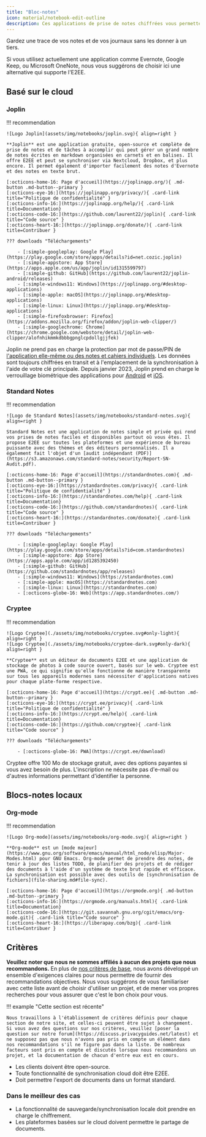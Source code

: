 ```yaml
---
title: "Bloc-notes"
icon: material/notebook-edit-outline
description: Ces applications de prise de notes chiffrées vous permettent de garder une trace de vos notes sans les transmettre à un tiers.
---
```


Gardez une trace de vos notes et de vos journaux sans les donner à un tiers.

Si vous utilisez actuellement une application comme Evernote, Google Keep, ou Microsoft OneNote, nous vous suggérons de choisir ici une alternative qui supporte l'E2EE.

## Basé sur le cloud

### Joplin

!!! recommendation

    ![Logo Joplin](assets/img/notebooks/joplin.svg){ align=right }
    
    **Joplin** est une application gratuite, open-source et complète de prise de notes et de tâches à accomplir qui peut gérer un grand nombre de notes écrites en markdown organisées en carnets et en balises. Il offre E2EE et peut se synchroniser via Nextcloud, Dropbox, et plus encore. Il permet également d'importer facilement des notes d'Evernote et des notes en texte brut.
    
    [:octicons-home-16: Page d'accueil](https://joplinapp.org/){ .md-button .md-button--primary }
    [:octicons-eye-16:](https://joplinapp.org/privacy/){ .card-link title="Politique de confidentialité" }
    [:octicons-info-16:](https://joplinapp.org/help/){ .card-link title=Documentation}
    [:octicons-code-16:](https://github.com/laurent22/joplin){ .card-link title="Code source" }
    [:octicons-heart-16:](https://joplinapp.org/donate/){ .card-link title=Contribuer }
    
    ??? downloads "Téléchargements"
    
        - [:simple-googleplay: Google Play](https://play.google.com/store/apps/details?id=net.cozic.joplin)
        - [:simple-appstore: App Store](https://apps.apple.com/us/app/joplin/id1315599797)
        - [:simple-github: GitHub](https://github.com/laurent22/joplin-android/releases)
        - [:simple-windows11: Windows](https://joplinapp.org/#desktop-applications)
        - [:simple-apple: macOS](https://joplinapp.org/#desktop-applications)
        - [:simple-linux: Linux](https://joplinapp.org/#desktop-applications)
        - [:simple-firefoxbrowser: Firefox](https://addons.mozilla.org/firefox/addon/joplin-web-clipper/)
        - [:simple-googlechrome: Chrome](https://chrome.google.com/webstore/detail/joplin-web-clipper/alofnhikmmkdbbbgpnglcpdollgjjfek)

Joplin ne prend pas en charge la protection par mot de passe/PIN de [l'application elle-même ou des notes et cahiers individuels](https://github.com/laurent22/joplin/issues/289). Les données sont toujours chiffrées en transit et à l'emplacement de la synchronisation à l'aide de votre clé principale. Depuis janvier 2023, Joplin prend en charge le verrouillage biométrique des applications pour [Android](https://joplinapp.org/changelog_android/#android-v2-10-3-https-github-com-laurent22-joplin-releases-tag-android-v2-10-3-pre-release-2023-01-05t11-29-06z) et [iOS](https://joplinapp.org/changelog_ios/#ios-v12-10-2-https-github-com-laurent22-joplin-releases-tag-ios-v12-10-2-2023-01-20t17-41-13z).

### Standard Notes

!!! recommendation

    ![Logo de Standard Notes](assets/img/notebooks/standard-notes.svg){ align=right }
    
    Standard Notes est une application de notes simple et privée qui rend vos prises de notes faciles et disponibles partout où vous êtes. Il propose E2EE sur toutes les plateformes et une expérience de bureau puissante avec des thèmes et des éditeurs personnalisés. Il a également fait l'objet d'un [audit indépendant (PDF)](https://s3.amazonaws.com/standard-notes/security/Report-SN-Audit.pdf).
    
    [:octicons-home-16: Page d'accueil](https://standardnotes.com){ .md-button .md-button--primary }
    [:octicons-eye-16:](https://standardnotes.com/privacy){ .card-link title="Politique de confidentialité" }
    [:octicons-info-16:](https://standardnotes.com/help){ .card-link title=Documentation}
    [:octicons-code-16:](https://github.com/standardnotes){ .card-link title="Code source" }
    [:octicons-heart-16:](https://standardnotes.com/donate){ .card-link title=Contribuer }
    
    ??? downloads "Téléchargements"
    
        - [:simple-googleplay: Google Play](https://play.google.com/store/apps/details?id=com.standardnotes)
        - [:simple-appstore: App Store](https://apps.apple.com/app/id1285392450)
        - [:simple-github: GitHub](https://github.com/standardnotes/app/releases)
        - [:simple-windows11: Windows](https://standardnotes.com)
        - [:simple-apple: macOS](https://standardnotes.com)
        - [:simple-linux: Linux](https://standardnotes.com)
        - [:octicons-globe-16: Web](https://app.standardnotes.com/)

### Cryptee

!!! recommendation

    ![Logo Cryptee](./assets/img/notebooks/cryptee.svg#only-light){ align=right }
    ![Logo Cryptee](./assets/img/notebooks/cryptee-dark.svg#only-dark){ align=right }
    
    **Cryptee** est un éditeur de documents E2EE et une application de stockage de photos à code source ouvert, basés sur le web. Cryptee est une PWA, ce qui signifie qu'elle fonctionne de manière transparente sur tous les appareils modernes sans nécessiter d'applications natives pour chaque plate-forme respective.
    
    [:octicons-home-16: Page d'accueil](https://crypt.ee){ .md-button .md-button--primary }
    [:octicons-eye-16:](https://crypt.ee/privacy){ .card-link title="Politique de confidentialité" }
    [:octicons-info-16:](https://crypt.ee/help){ .card-link title=Documentation}
    [:octicons-code-16:](https://github.com/cryptee){ .card-link title="Code source" }
    
    ??? downloads "Téléchargements"
    
        - [:octicons-globe-16: PWA](https://crypt.ee/download)

Cryptee offre 100 Mo de stockage gratuit, avec des options payantes si vous avez besoin de plus. L'inscription ne nécessite pas d'e-mail ou d'autres informations permettant d'identifier la personne.

## Blocs-notes locaux

### Org-mode

!!! recommendation

    ![Logo Org-mode](assets/img/notebooks/org-mode.svg){ align=right }
    
    **Org-mode** est un [mode majeur](https://www.gnu.org/software/emacs/manual/html_node/elisp/Major-Modes.html) pour GNU Emacs. Org-mode permet de prendre des notes, de tenir à jour des listes TODO, de planifier des projets et de rédiger des documents à l'aide d'un système de texte brut rapide et efficace. La synchronisation est possible avec des outils de [synchronisation de fichiers](file-sharing.md#file-sync).
    
    [:octicons-home-16: Page d'accueil](https://orgmode.org){ .md-button .md-button--primary }
    [:octicons-info-16:](https://orgmode.org/manuals.html){ .card-link title=Documentation}
    [:octicons-code-16:](https://git.savannah.gnu.org/cgit/emacs/org-mode.git){ .card-link title="Code source" }
    [:octicons-heart-16:](https://liberapay.com/bzg){ .card-link title=Contribuer }

## Critères

**Veuillez noter que nous ne sommes affiliés à aucun des projets que nous recommandons.** En plus de [nos critères de base](about/criteria.md), nous avons développé un ensemble d'exigences claires pour nous permettre de fournir des recommandations objectives. Nous vous suggérons de vous familiariser avec cette liste avant de choisir d'utiliser un projet, et de mener vos propres recherches pour vous assurer que c'est le bon choix pour vous.

!!! example "Cette section est récente"

    Nous travaillons à l'établissement de critères définis pour chaque section de notre site, et celles-ci peuvent être sujet à changement. Si vous avez des questions sur nos critères, veuillez [poser la question sur notre forum](https://discuss.privacyguides.net/latest) et ne supposez pas que nous n'avons pas pris en compte un élément dans nos recommandations s'il ne figure pas dans la liste. De nombreux facteurs sont pris en compte et discutés lorsque nous recommandons un projet, et la documentation de chacun d'entre eux est en cours.

- Les clients doivent être open-source.
- Toute fonctionnalité de synchronisation cloud doit être E2EE.
- Doit permettre l'export de documents dans un format standard.

### Dans le meilleur des cas

- La fonctionnalité de sauvegarde/synchronisation locale doit prendre en charge le chiffrement.
- Les plateformes basées sur le cloud doivent permettre le partage de documents.

